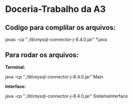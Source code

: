 # Doceria-Trabalho da A3

## Codigo para complilar os arquivos:
javac -cp ".;lib\\mysql-connector-j-8.4.0.jar" *.java

## Para rodar os arquivos:
**Terminal:**

java -cp ".;lib\\mysql-connector-j-8.4.0.jar" Main

**Interface:**

java -cp ".;lib\\mysql-connector-j-8.4.0.jar" SistemaInterface
